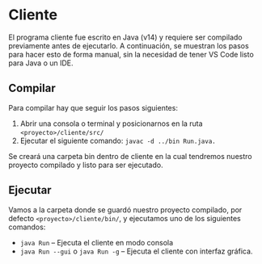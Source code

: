 # Cliente

El programa cliente fue escrito en Java (v14) y requiere ser compilado previamente
antes de ejecutarlo. A continuación, se muestran los pasos para hacer esto de
forma manual, sin la necesidad de tener VS Code listo para Java o un IDE.

## Compilar

Para compilar hay que seguir los pasos siguientes:

1. Abrir una consola o terminal y posicionarnos en la ruta `<proyecto>/cliente/src/`
2. Ejecutar el siguiente comando: `javac -d ../bin Run.java.`

Se creará una carpeta bin dentro de cliente en la cual tendremos nuestro proyecto
compilado y listo para ser ejecutado.

## Ejecutar

Vamos a la carpeta donde se guardó nuestro proyecto compilado, por defecto 
`<proyecto>/cliente/bin/`, y ejecutamos uno de los siguientes comandos:
- `java Run` – Ejecuta el cliente en modo consola
- `java Run --gui` o `java Run -g` – Ejecuta el cliente con interfaz gráfica.

